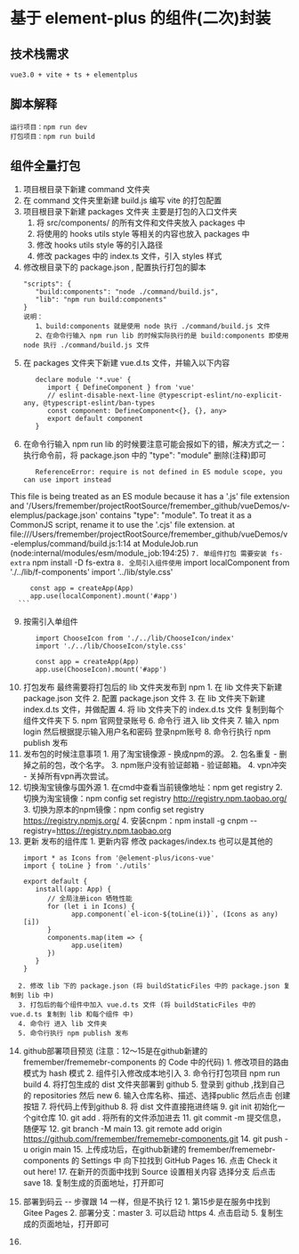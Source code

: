 # 基于 element-plus 的组件(二次)封装

## 技术栈需求
```
vue3.0 + vite + ts + elementplus
```

## 脚本解释
```
运行项目：npm run dev
打包项目：npm run build
```

## 组件全量打包
   1. 项目根目录下新建 command 文件夹
   2. 在 command 文件夹里新建 build.js 编写 vite 的打包配置
   3. 项目根目录下新建 packages 文件夹 主要是打包的入口文件夹
      1. 将 src/components/ 的所有文件和文件夹放入 packages 中
      2. 将使用的 hooks utils style 等相关的内容也放入 packages 中
      3. 修改 hooks utils style 等的引入路径
      4. 修改 packages 中的 index.ts 文件，引入 styles 样式
   4. 修改根目录下的 package.json , 配置执行打包的脚本
      ```
      "scripts": {
         "build:components": "node ./command/build.js",
         "lib": "npm run build:components"
      }
      说明：
         1、build:components 就是使用 node 执行 ./command/build.js 文件
         2、在命令行输入 npm run lib 的时候实际执行的是 build:components 即使用 node 执行 ./command/build.js 文件
      ```
   5. 在 packages 文件夹下新建 vue.d.ts 文件，并输入以下内容
      ```
         declare module '*.vue' {
            import { DefineComponent } from 'vue'
            // eslint-disable-next-line @typescript-eslint/no-explicit-any, @typescript-eslint/ban-types
            const component: DefineComponent<{}, {}, any>
            export default component
         }
      ```
   6. 在命令行输入 npm run lib 的时候要注意可能会报如下的错，解决方式之一：执行命令前，将 package.json 中的 "type": "module" 删除(注释)即可
      ```
         ReferenceError: require is not defined in ES module scope, you can use import instead
This file is being treated as an ES module because it has a '.js' file extension and '/Users/fremember/projectRootSource/fremember_github/vueDemos/v-elemplus/package.json' contains "type": "module". To treat it as a CommonJS script, rename it to use the '.cjs' file extension.
    at file:///Users/fremember/projectRootSource/fremember_github/vueDemos/v-elemplus/command/build.js:1:14
    at ModuleJob.run (node:internal/modules/esm/module_job:194:25)
      ```
   7. 单组件打包 需要安装 fs-extra
      ```
      npm install -D fs-extra
      ```
   8. 全局引入组件使用
      ```
         import localComponent from './../lib/f-components'
         import '../lib/style.css'

         const app = createApp(App)
         app.use(localComponent).mount('#app')
      ```
   9. 按需引入单组件
      ```
         import ChooseIcon from './../lib/ChooseIcon/index'
         import './../lib/ChooseIcon/style.css'

         const app = createApp(App)
         app.use(ChooseIcon).mount('#app')
      ```
   10. 打包发布 最终需要将打包后的 lib 文件夹发布到 npm
      1. 在 lib 文件夹下新建 package.json 文件
      2. 配置 package.json 文件
      3. 在 lib 文件夹下新建 index.d.ts 文件，并做配置
      4. 将 lib 文件夹下的 index.d.ts 文件 复制到每个组件文件夹下
      5. npm 官网登录账号
      6. 命令行 进入 lib 文件夹
      7. 输入 npm login 然后根据提示输入用户名和密码 登录npm账号
      8. 命令行执行 npm publish 发布
   11. 发布包的时候注意事项
      1. 用了淘宝镜像源 - 换成npm的源。
      2. 包名重复 - 删掉之前的包，改个名字。
      3. npm账户没有验证邮箱 - 验证邮箱。
      4. vpn冲突 - 关掉所有vpn再次尝试。
   12. 切换淘宝镜像与国外源
      1. 在cmd中查看当前镜像地址：npm get registry
      2. 切换为淘宝镜像：npm config set registry http://registry.npm.taobao.org/
      3. 切换为原本的npm镜像：npm config set registry https://registry.npmjs.org/
      4. 安装cnpm：npm install -g cnpm --registry=https://registry.npm.taobao.org
   13. 更新 发布的组件库
      1. 更新内容 修改 packages/index.ts 也可以是其他的
         ```
         import * as Icons from '@element-plus/icons-vue'
         import { toLine } from './utils'

         export default {
            install(app: App) {
               // 全局注册icon 牺牲性能
               for (let i in Icons) {
                     app.component(`el-icon-${toLine(i)}`, (Icons as any)[i])
               }
               components.map(item => {
                     app.use(item)
               })
            }
         }

         ```
      2. 修改 lib 下的 package.json (将 buildStaticFiles 中的 package.json 复制到 lib 中)
      3. 打包后的每个组件中加入 vue.d.ts 文件 (将 buildStaticFiles 中的 vue.d.ts 复制到 lib 和每个组件 中)
      4. 命令行 进入 lib 文件夹
      5. 命令行执行 npm publish 发布
   14. github部署项目预览 (注意：12～15是在github新建的 fremember/frememebr-components 的 Code 中的代码)
      1. 修改项目的路由模式为 hash 模式 
      2. 组件引入修改成本地引入
      3. 命令行打包项目 npm run build
      4. 将打包生成的 dist 文件夹部署到 github 
      5. 登录到 github ,找到自己的 repositories 然后 new
      6. 输入仓库名称、描述、选择public 然后点击 创建 按钮
      7. 将代码上传到github
      8. 将 dist 文件直接拖进终端
      9. git init 初始化一个git仓库
      10. git add . 将所有的文件添加进去
      11. git commit -m 提交信息，随便写
      12. git branch -M main
      13. git remote add origin https://github.com/fremember/frememebr-components.git
      14. git push -u origin main
      15. 上传成功后，在github新建的 fremember/frememebr-components 的 Settings 中 向下拉找到 GitHub Pages
      16. 点击 Check it out here!
      17. 在新开的页面中找到 Source 设置相关内容 选择分支 后点击 save 
      18. 复制生成的页面地址，打开即可
   15. 部署到码云 -- 步骤跟 14 一样，但是不执行 12 
      1. 第15步是在服务中找到 Gitee Pages
      2. 部署分支：master
      3. 可以启动 https
      4. 点击启动
      5. 复制生成的页面地址，打开即可

   16. 